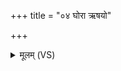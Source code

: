 +++
title = "०४ घोरा ऋषयो"

+++
<details><summary>मूलम् (VS)</summary>

घो॒रा ऋष॑यो॒ नमो॑ अस्त्वेभ्य॒श्चक्षु॒र्यदे॑षां॒ मन॑सश्च स॒त्यम्। बृह॒स्पत॑ये महिष द्यु॒मन्नमो॒ विश्व॑कर्म॒न्नम॑स्ते पा॒ह्य१॒॑स्मान् ॥
</details>